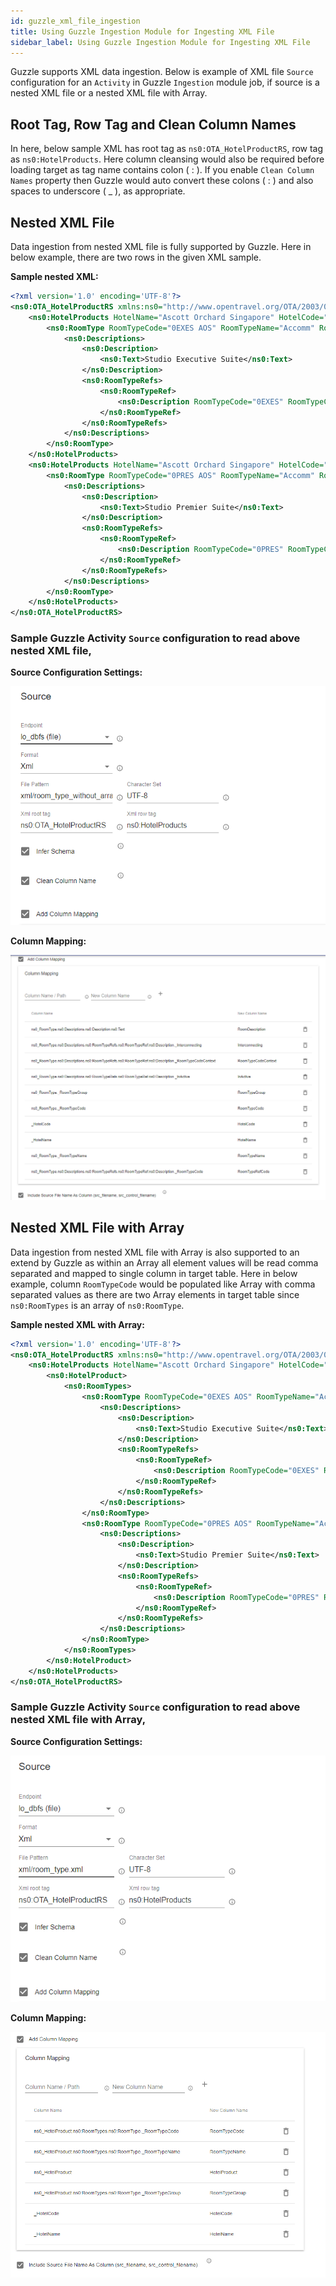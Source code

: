 ```yaml
---
id: guzzle_xml_file_ingestion
title: Using Guzzle Ingestion Module for Ingesting XML File
sidebar_label: Using Guzzle Ingestion Module for Ingesting XML File
---
```


Guzzle supports XML data ingestion. Below is example of XML file `Source` configuration for an `Activity` in Guzzle `Ingestion` module job, if source is a nested XML file or a nested XML file with Array.

## Root Tag, Row Tag and Clean Column Names

In here, below sample XML has root tag as `ns0:OTA_HotelProductRS`, row tag as `ns0:HotelProducts`. Here column cleansing would also be required before loading target as tag name contains colon ( : ). If you enable `Clean Column Names` property then Guzzle would auto convert these colons ( : ) and also spaces to underscore ( _ ), as appropriate.

## Nested XML File

Data ingestion from nested XML file is fully supported by Guzzle. Here in below example, there are two rows in the given XML sample.

**Sample nested XML:**

```xml
<?xml version='1.0' encoding='UTF-8'?>
<ns0:OTA_HotelProductRS xmlns:ns0="http://www.opentravel.org/OTA/2003/05">
    <ns0:HotelProducts HotelName="Ascott Orchard Singapore" HotelCode="SG74">
        <ns0:RoomType RoomTypeCode="0EXES AOS" RoomTypeName="Accomm" RoomTypeGroup="0BRM|Studio">
            <ns0:Descriptions>
                <ns0:Description>
                    <ns0:Text>Studio Executive Suite</ns0:Text>
                </ns0:Description>
                <ns0:RoomTypeRefs>
                    <ns0:RoomTypeRef>
                        <ns0:Description RoomTypeCode="0EXES" RoomTypeCodeContext="CustomEDP" InActive="false" Interconnecting="false"/>
                    </ns0:RoomTypeRef>
                </ns0:RoomTypeRefs>
            </ns0:Descriptions>
        </ns0:RoomType>
	</ns0:HotelProducts>
	<ns0:HotelProducts HotelName="Ascott Orchard Singapore" HotelCode="SG74">
        <ns0:RoomType RoomTypeCode="0PRES AOS" RoomTypeName="Accomm" RoomTypeGroup="0BRM|Studio">
            <ns0:Descriptions>
                <ns0:Description>
                    <ns0:Text>Studio Premier Suite</ns0:Text>
                </ns0:Description>
                <ns0:RoomTypeRefs>
                    <ns0:RoomTypeRef>
                        <ns0:Description RoomTypeCode="0PRES" RoomTypeCodeContext="CustomEDP" InActive="false" Interconnecting="false"/>
                    </ns0:RoomTypeRef>
                </ns0:RoomTypeRefs>
            </ns0:Descriptions>
        </ns0:RoomType>
    </ns0:HotelProducts>
</ns0:OTA_HotelProductRS>
```

### Sample Guzzle Activity `Source` configuration to read above nested XML file,

**Source Configuration Settings:**

![Activity_Config_For_XML_Ingestion1](https://github.com/justanalytics/guzzle-docs/blob/guzzle-doc-update-chandra/website/static/img/docs/Activity_Config_For_XML_Ingestion1.PNG)

**Column Mapping:**

![Activity_Config_For_XML_Ingestion2](https://github.com/justanalytics/guzzle-docs/blob/guzzle-doc-update-chandra/website/static/img/docs/Activity_Config_For_XML_Ingestion2.PNG)

## Nested XML File with Array

Data ingestion from nested XML file with Array is also supported to an extend by Guzzle as within an Array all element values will be read comma separated and mapped to single column in target table. Here in below example, column `RoomTypeCode` would be populated like Array with comma separated values as there are two Array elements in target table since `ns0:RoomTypes` is an array of `ns0:RoomType`.

**Sample nested XML with Array:**

```xml
<?xml version='1.0' encoding='UTF-8'?>
<ns0:OTA_HotelProductRS xmlns:ns0="http://www.opentravel.org/OTA/2003/05">
    <ns0:HotelProducts HotelName="Ascott Orchard Singapore" HotelCode="SG74">
        <ns0:HotelProduct>
            <ns0:RoomTypes>
                <ns0:RoomType RoomTypeCode="0EXES AOS" RoomTypeName="Accomm" RoomTypeGroup="0BRM|Studio">
                    <ns0:Descriptions>
                        <ns0:Description>
                            <ns0:Text>Studio Executive Suite</ns0:Text>
                        </ns0:Description>
                        <ns0:RoomTypeRefs>
                            <ns0:RoomTypeRef>
                                <ns0:Description RoomTypeCode="0EXES" RoomTypeCodeContext="CustomEDP" InActive="false" Interconnecting="false"/>
                            </ns0:RoomTypeRef>
                        </ns0:RoomTypeRefs>
                    </ns0:Descriptions>
                </ns0:RoomType>
                <ns0:RoomType RoomTypeCode="0PRES AOS" RoomTypeName="Accomm" RoomTypeGroup="0BRM|Studio">
                    <ns0:Descriptions>
                        <ns0:Description>
                            <ns0:Text>Studio Premier Suite</ns0:Text>
                        </ns0:Description>
                        <ns0:RoomTypeRefs>
                            <ns0:RoomTypeRef>
                                <ns0:Description RoomTypeCode="0PRES" RoomTypeCodeContext="CustomEDP" InActive="false" Interconnecting="false"/>
                            </ns0:RoomTypeRef>
                        </ns0:RoomTypeRefs>
                    </ns0:Descriptions>
                </ns0:RoomType>
            </ns0:RoomTypes>
        </ns0:HotelProduct>
    </ns0:HotelProducts>
</ns0:OTA_HotelProductRS>
```

### Sample Guzzle Activity `Source` configuration to read above nested XML file with Array,

**Source Configuration Settings:**

![Activity_Config_For_XML_Array_Ingestion1](https://github.com/justanalytics/guzzle-docs/blob/guzzle-doc-update-chandra/website/static/img/docs/Activity_Config_For_XML_Array_Ingestion1.PNG)

**Column Mapping:**

![Activity_Config_For_XML_Array_Ingestion2](https://github.com/justanalytics/guzzle-docs/blob/guzzle-doc-update-chandra/website/static/img/docs/Activity_Config_For_XML_Array_Ingestion2.PNG)
